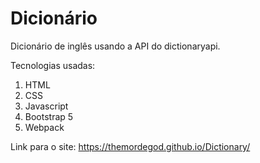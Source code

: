 # Dicionário

Dicionário de inglês usando a API do dictionaryapi.

Tecnologias usadas: 
1. HTML
2. CSS
3. Javascript
4. Bootstrap 5
5. Webpack

Link para o site: https://themordegod.github.io/Dictionary/
